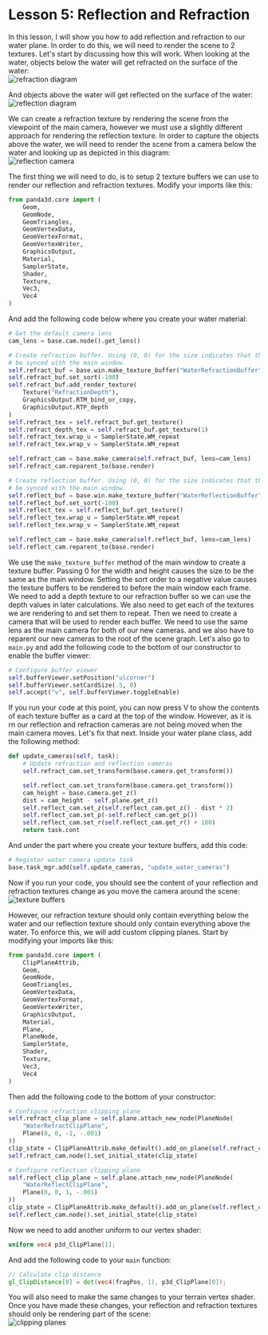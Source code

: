 # Lesson 5: Reflection and Refraction

In this lesson, I will show you how to add reflection and refraction to our water plane. In order to do this, we will need to render the scene to 2 textures. Let's start by discussing how this will work. When looking at the water, objects below the water will get refracted on the surface of the water:  
![refraction diagram](https://github.com/Cybermals/panda3d-shader-tutorials/blob/main/terrain/05-reflection_and_refraction/diagrams/01-refraction.png?raw=true)

And objects above the water will get reflected on the surface of the water:  
![reflection diagram](https://github.com/Cybermals/panda3d-shader-tutorials/blob/main/terrain/05-reflection_and_refraction/diagrams/02-reflection.png?raw=true)

We can create a refraction texture by rendering the scene from the viewpoint of the main camera, however we must use a slightly different approach for rendering the reflection texture. In order to capture the objects above the water, we will need to render the scene from a camera below the water and looking up as depicted in this diagram:  
![reflection camera](https://github.com/Cybermals/panda3d-shader-tutorials/blob/main/terrain/05-reflection_and_refraction/diagrams/03-reflection_camera.png?raw=true)

The first thing we will need to do, is to setup 2 texture buffers we can use to render our reflection and refraction textures. Modify your imports like this:
```python
from panda3d.core import (
    Geom,
    GeomNode,
    GeomTriangles,
    GeomVertexData,
    GeomVertexFormat,
    GeomVertexWriter,
    GraphicsOutput,
    Material,
    SamplerState,
    Shader,
    Texture,
    Vec3,
    Vec4
)
```

And add the following code below where you create your water material:
```python
# Get the default camera lens
cam_lens = base.cam.node().get_lens()

# Create refraction buffer. Using (0, 0) for the size indicates that the size of the buffer should
# be synced with the main window.
self.refract_buf = base.win.make_texture_buffer("WaterRefractionBuffer", 0, 0)
self.refract_buf.set_sort(-100)
self.refract_buf.add_render_texture(
    Texture("RefractionDepth"),
    GraphicsOutput.RTM_bind_or_copy,
    GraphicsOutput.RTP_depth
)
self.refract_tex = self.refract_buf.get_texture()
self.refract_depth_tex = self.refract_buf.get_texture(1)
self.refract_tex.wrap_u = SamplerState.WM_repeat
self.refract_tex.wrap_v = SamplerState.WM_repeat

self.refract_cam = base.make_camera(self.refract_buf, lens=cam_lens)
self.refract_cam.reparent_to(base.render)

# Create reflection buffer. Using (0, 0) for the size indicates that the size of the buffer should
# be synced with the main window.
self.reflect_buf = base.win.make_texture_buffer("WaterReflectionBuffer", 0, 0)
self.reflect_buf.set_sort(-100)
self.reflect_tex = self.reflect_buf.get_texture()
self.reflect_tex.wrap_u = SamplerState.WM_repeat
self.reflect_tex.wrap_v = SamplerState.WM_repeat

self.reflect_cam = base.make_camera(self.reflect_buf, lens=cam_lens)
self.reflect_cam.reparent_to(base.render)
```

We use the `make_texture_buffer` method of the main window to create a texture buffer. Passing 0 for the width and height causes the size to be the same as the main window. Setting the sort order to a negative value causes the texture buffers to be rendered to before the main window each frame. We need to add a depth texture to our refraction buffer so we can use the depth values in later calculations. We also need to get each of the textures we are rendering to and set them to repeat. Then we need to create a camera that will be used to render each buffer. We need to use the same lens as the main camera for both of our new cameras. and we also have to reparent our new cameras to the root of the scene graph. Let's also go to `main.py` and add the following code to the bottom of our constructor to enable the buffer viewer:
```python
# Configure buffer viewer
self.bufferViewer.setPosition("ulcorner")
self.bufferViewer.setCardSize(.5, 0)
self.accept("v", self.bufferViewer.toggleEnable)
```

If you run your code at this point, you can now press V to show the contents of each texture buffer as a card at the top of the window. However, as it is rn our reflection and refraction cameras are not being moved when the main camera moves. Let's fix that next. Inside your water plane class, add the following method:
```python
def update_cameras(self, task):
    # Update refraction and reflection cameras
    self.refract_cam.set_transform(base.camera.get_transform())

    self.reflect_cam.set_transform(base.camera.get_transform())
    cam_height = base.camera.get_z()
    dist = cam_height - self.plane.get_z()
    self.reflect_cam.set_z(self.reflect_cam.get_z() - dist * 2)
    self.reflect_cam.set_p(-self.reflect_cam.get_p())
    self.reflect_cam.set_r(self.reflect_cam.get_r() + 180)
    return task.cont
```

And under the part where you create your texture buffers, add this code:
```python
# Register water camera update task
base.task_mgr.add(self.update_cameras, "update_water_cameras")
```

Now if you run your code, you should see the content of your reflection and refraction textures change as you move the camera around the scene:  
![texture buffers](https://github.com/Cybermals/panda3d-shader-tutorials/blob/main/terrain/05-reflection_and_refraction/screenshots/01-texture_buffers.png?raw=true)

However, our refraction texture should only contain everything below the water and our reflection texture should only contain everything above the water. To enforce this, we will add custom clipping planes. Start by modifying your imports like this:
```python
from panda3d.core import (
    ClipPlaneAttrib,
    Geom,
    GeomNode,
    GeomTriangles,
    GeomVertexData,
    GeomVertexFormat,
    GeomVertexWriter,
    GraphicsOutput,
    Material,
    Plane,
    PlaneNode,
    SamplerState,
    Shader,
    Texture,
    Vec3,
    Vec4
)
```

Then add the following code to the bottom of your constructor:
```python
# Configure refraction clipping plane
self.refract_clip_plane = self.plane.attach_new_node(PlaneNode(
    "WaterRefractClipPlane",
    Plane(0, 0, -1, -.001)
))
clip_state = ClipPlaneAttrib.make_default().add_on_plane(self.refract_clip_plane)
self.refract_cam.node().set_initial_state(clip_state)

# Configure reflection clipping plane
self.reflect_clip_plane = self.plane.attach_new_node(PlaneNode(
    "WaterReflectClipPlane",
    Plane(0, 0, 1, -.001)
))
clip_state = ClipPlaneAttrib.make_default().add_on_plane(self.reflect_clip_plane)
self.reflect_cam.node().set_initial_state(clip_state)
```

Now we need to add another uniform to our vertex shader:
```glsl
uniform vec4 p3d_ClipPlane[1];
```

And add the following code to your `main` function:
```glsl
// Calculate clip distance
gl_ClipDistance[0] = dot(vec4(fragPos, 1), p3d_ClipPlane[0]);
```

You will also need to make the same changes to your terrain vertex shader. Once you have made these changes, your reflection and refraction textures should only be rendering part of the scene:  
![clipping planes](https://github.com/Cybermals/panda3d-shader-tutorials/blob/main/terrain/05-reflection_and_refraction/screenshots/02-clip_planes.png?raw=true)
